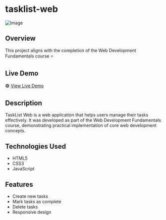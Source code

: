 # tasklist-web

![Image](https://github.com/user-attachments/assets/dbca21b5-baea-4f88-b8b2-7c97908a5719)

## Overview
This project aligns with the completion of the Web Development Fundamentals course ⭐

## Live Demo
🟢 [View Live Demo](https://rmossaab.github.io/tasklist-web/)

## Description
TaskList Web is a web application that helps users manage their tasks effectively. It was developed as part of the Web Development Fundamentals course, demonstrating practical implementation of core web development concepts.

## Technologies Used
- HTML5
- CSS3
- JavaScript

## Features
- Create new tasks
- Mark tasks as complete
- Delete tasks
- Responsive design

